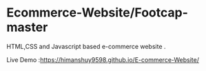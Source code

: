# Ecommerce-Website/Footcap-master
HTML,CSS and Javascript based e-commerce website .

Live Demo :https://himanshuy9598.github.io/E-commerce-Website/

